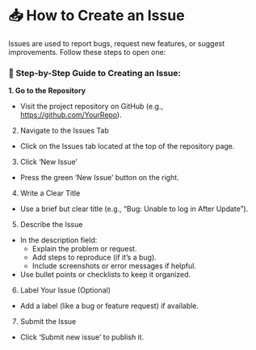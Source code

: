 # 📥 How to Create an Issue

Issues are used to report bugs, request new features, or suggest improvements. Follow these steps to open one:


### 🚶 Step-by-Step Guide to Creating an Issue:
**1. Go to the Repository**
- Visit the project repository on GitHub (e.g., https://github.com/YourRepo).

2. Navigate to the Issues Tab
- Click on the Issues tab located at the top of the repository page.

3. Click ‘New Issue’
- Press the green ‘New Issue’ button on the right.

4. Write a Clear Title
- Use a brief but clear title (e.g., “Bug: Unable to log in After Update”).

5. Describe the Issue
- In the description field:
  - Explain the problem or request.
  - Add steps to reproduce (if it’s a bug).
  - Include screenshots or error messages if helpful.
- Use bullet points or checklists to keep it organized.

6. Label Your Issue (Optional)
- Add a label (like a bug or feature request) if available.

7. Submit the Issue
- Click ‘Submit new issue’ to publish it.
